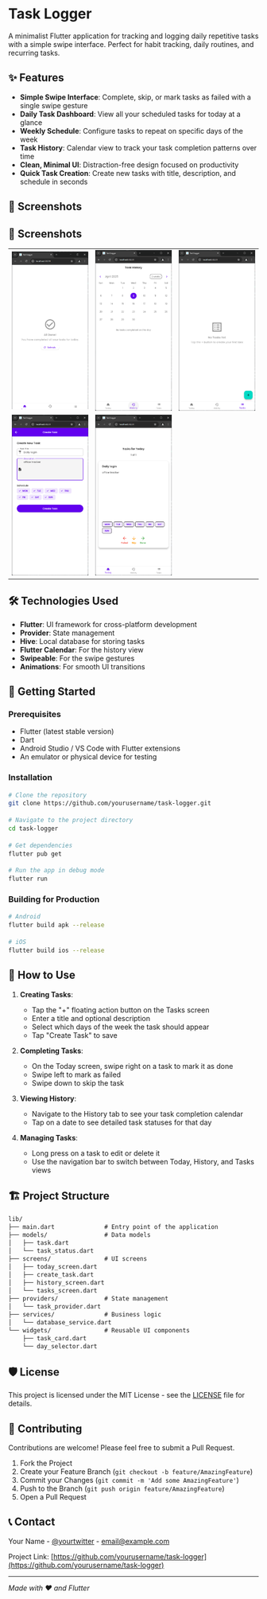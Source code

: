 # Task Logger

A minimalist Flutter application for tracking and logging daily repetitive tasks with a simple swipe interface. Perfect for habit tracking, daily routines, and recurring tasks.

## ✨ Features

- **Simple Swipe Interface**: Complete, skip, or mark tasks as failed with a single swipe gesture
- **Daily Task Dashboard**: View all your scheduled tasks for today at a glance
- **Weekly Schedule**: Configure tasks to repeat on specific days of the week
- **Task History**: Calendar view to track your task completion patterns over time
- **Clean, Minimal UI**: Distraction-free design focused on productivity
- **Quick Task Creation**: Create new tasks with title, description, and schedule in seconds

## 📱 Screenshots

## 📱 Screenshots

<table>
  <tr>
    <td><img src="Screenshot 2025-04-09 195048.png" alt="Daily Tasks View" width="200"/></td>
    <td><img src="Screenshot 2025-04-09 195058.png" alt="Create Task Form" width="200"/></td>
    <td><img src="Screenshot 2025-04-09 195104.png" alt="Empty State" width="200"/></td>
  </tr>
  <tr>
    <td><img src="Screenshot 2025-04-09 195125.png" alt="History Calendar View" width="200"/></td>
    <td><img src="Screenshot 2025-04-09 195135.png" alt="All Tasks Completed" width="200"/></td>
  </tr>
</table>

## 🛠️ Technologies Used

- **Flutter**: UI framework for cross-platform development
- **Provider**: State management
- **Hive**: Local database for storing tasks
- **Flutter Calendar**: For the history view
- **Swipeable**: For the swipe gestures
- **Animations**: For smooth UI transitions

## 🚀 Getting Started

### Prerequisites

- Flutter (latest stable version)
- Dart
- Android Studio / VS Code with Flutter extensions
- An emulator or physical device for testing

### Installation

```bash
# Clone the repository
git clone https://github.com/yourusername/task-logger.git

# Navigate to the project directory
cd task-logger

# Get dependencies
flutter pub get

# Run the app in debug mode
flutter run
```

### Building for Production

```bash
# Android
flutter build apk --release

# iOS
flutter build ios --release
```

## 📖 How to Use

1. **Creating Tasks**:
   - Tap the "+" floating action button on the Tasks screen
   - Enter a title and optional description
   - Select which days of the week the task should appear
   - Tap "Create Task" to save

2. **Completing Tasks**:
   - On the Today screen, swipe right on a task to mark it as done
   - Swipe left to mark as failed
   - Swipe down to skip the task

3. **Viewing History**:
   - Navigate to the History tab to see your task completion calendar
   - Tap on a date to see detailed task statuses for that day

4. **Managing Tasks**:
   - Long press on a task to edit or delete it
   - Use the navigation bar to switch between Today, History, and Tasks views

## 🏗️ Project Structure

```
lib/
├── main.dart              # Entry point of the application
├── models/                # Data models
│   ├── task.dart
│   └── task_status.dart
├── screens/               # UI screens
│   ├── today_screen.dart
│   ├── create_task.dart
│   ├── history_screen.dart
│   └── tasks_screen.dart
├── providers/             # State management
│   └── task_provider.dart
├── services/              # Business logic
│   └── database_service.dart
└── widgets/               # Reusable UI components
    ├── task_card.dart
    └── day_selector.dart
```

## 🛡️ License

This project is licensed under the MIT License - see the [LICENSE](LICENSE) file for details.

## 👥 Contributing

Contributions are welcome! Please feel free to submit a Pull Request.

1. Fork the Project
2. Create your Feature Branch (`git checkout -b feature/AmazingFeature`)
3. Commit your Changes (`git commit -m 'Add some AmazingFeature'`)
4. Push to the Branch (`git push origin feature/AmazingFeature`)
5. Open a Pull Request

## 📞 Contact

Your Name - [@yourtwitter](https://twitter.com/yourtwitter) - email@example.com

Project Link: [https://github.com/yourusername/task-logger](https://github.com/yourusername/task-logger)

---

*Made with ❤️ and Flutter*
